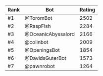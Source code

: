 Rank|Bot|Rating
---|---|---
#1|@ToromBot|2502
#2|@RaspFish|2284
#3|@OceanicAbyssalord|2166
#4|@colinbot|2009
#5|@OpeningsBot|1854
#6|@DavidsGuterBot|1573
#7|@pawnrobot|1264
